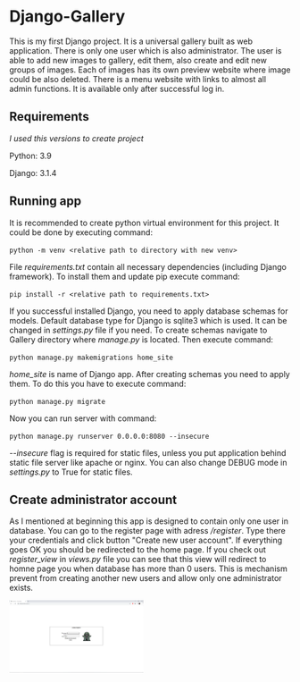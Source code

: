 # Django-Gallery

This is my first Django project. It is a universal gallery built as web application. 
There is only one user which is also administrator. The user is able to add new images to gallery, edit them, also create and edit new groups of images. 
Each of images has its own preview website where image could be also deleted. There is a menu website with links to almost all admin functions. 
It is available only after successful log in.

## Requirements

*I used this versions to create project*

Python: 3.9

Django: 3.1.4

## Running app

It is recommended to create python virtual environment for this project. It could be done by executing command:

`python -m venv <relative path to directory with new venv>`

File *requirements.txt* contain all necessary dependencies (including Django framework). To install them and update pip  execute command:

`pip install -r <relative path to requirements.txt>`

If you successful installed Django, you need to apply database schemas for models. 
Default database type for Django is sqlite3 which is used. It can be changed in *settings.py* file if you need.
To create schemas navigate to Gallery directory where *manage.py* is located. Then execute command:

`python manage.py makemigrations home_site`

*home_site* is name of Django app. After creating schemas you need to apply them. To do this you have to execute command:

`python manage.py migrate`

Now you can run server with command:

`python manage.py runserver 0.0.0.0:8080 --insecure`

*--insecure* flag is required for static files, unless you put application behind static file server like apache or nginx. 
You can also change DEBUG mode in *settings.py* to True for static files.

## Create administrator account

As I mentioned at beginning this app is designed to contain only one user in database.
You can go to the register page with adress */register*. Type there your credentials and click button "Create new user account".
If everything goes OK you should be redirected to the home page. 
If you check out *register_view* in *views.py* file you can see that this view will redirect to homne page you when database has more than 0 users. 
This is mechanism prevent from creating another new users and allow only one administrator exists.

<img src="https://github.com/aFku/Django-Gallery/blob/master/images/register.PNG" width="240" height="130">
